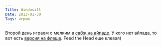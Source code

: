 ```yaml
---
Title: Windosill
Date: 2013-01-30
Tags: играю
---
```


Второй день играем с мелким в [сабж на айпаде](https://itunes.apple.com/us/app/windosill/id418226282?mt=8). У кого нет айпада, то вот есть [версия на флеше](http://windosill.com/online/). Feed the Head еще клевая)